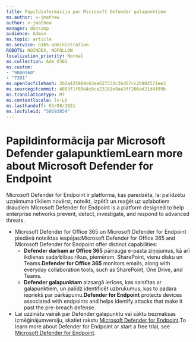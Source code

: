 ```yaml
---
title: Papildinformācija par Microsoft Defender galapunktiem
ms.author: v-jmathew
author: v-jmathew
manager: dansimp
audience: Admin
ms.topic: article
ms.service: o365-administration
ROBOTS: NOINDEX, NOFOLLOW
localization_priority: Normal
ms.collection: Adm_O365
ms.custom:
- "9000760"
- "7391"
ms.openlocfilehash: 2b2a425904c63ea627332c36d67cc2b902571ee3
ms.sourcegitcommit: 4883f1f89d4c6ca23161e9a43ff206ad21d4f09b
ms.translationtype: MT
ms.contentlocale: lv-LV
ms.lasthandoff: 03/08/2021
ms.locfileid: "50693854"
---
```

# <a name="learn-more-about-microsoft-defender-for-endpoint"></a><span data-ttu-id="e2a2b-102">Papildinformācija par Microsoft Defender galapunktiem</span><span class="sxs-lookup"><span data-stu-id="e2a2b-102">Learn more about Microsoft Defender for Endpoint</span></span>

<span data-ttu-id="e2a2b-103">Microsoft Defender for Endpoint ir platforma, kas paredzēta, lai palīdzētu uzņēmuma tīkliem novērst, noteikt, izpētīt un reaģēt uz uzlabotiem draudiem.</span><span class="sxs-lookup"><span data-stu-id="e2a2b-103">Microsoft Defender for Endpoint is a platform designed to help enterprise networks prevent, detect, investigate, and respond to advanced threats.</span></span>

- <span data-ttu-id="e2a2b-104">Microsoft Defender for Office 365 un Microsoft Defender for Endpoint piedāvā noteiktas iespējas:</span><span class="sxs-lookup"><span data-stu-id="e2a2b-104">Microsoft Defender for Office 365 and Microsoft Defender for Endpoint offer distinct capabilities:</span></span>
  - <span data-ttu-id="e2a2b-105">**Defender darbam ar Office 365** pārrauga e-pasta ziņojumus, kā arī ikdienas sadarbības rīkus, piemēram, SharePoint, vienu disku un Teams.</span><span class="sxs-lookup"><span data-stu-id="e2a2b-105">**Defender for Office 365** monitors emails, along with everyday collaboration tools, such as SharePoint, One Drive, and Teams.</span></span>
  - <span data-ttu-id="e2a2b-106">**Defender galapunktam** aizsargā ierīces, kas saistītas ar galapunktiem, un palīdz identificēt uzbrukumus, kas to padara iepriekš par pārkāpumu.</span><span class="sxs-lookup"><span data-stu-id="e2a2b-106">**Defender for Endpoint** protects devices associated with endpoints and helps identify attacks that make it past the pre-breach defense.</span></span>
- <span data-ttu-id="e2a2b-107">Lai uzzinātu vairāk par Defender galapunktu vai sāktu bezmaksas izmēģinājumversiju, skatiet rakstu [Microsoft Defender for Endpoint](https://go.microsoft.com/fwlink/?linkid=2094113).</span><span class="sxs-lookup"><span data-stu-id="e2a2b-107">To learn more about Defender for Endpoint or start a free trial, see [Microsoft Defender for Endpoint](https://go.microsoft.com/fwlink/?linkid=2094113).</span></span>
